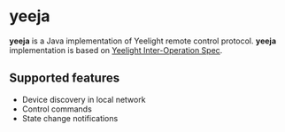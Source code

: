 # yeeja

**yeeja** is a Java implementation of Yeelight remote control protocol. 
**yeeja** implementation is based on [Yeelight Inter-Operation 
Spec](https://www.yeelight.com/download/Yeelight_Inter-Operation_Spec.pdf).

## Supported features

* Device discovery in local network
* Control commands
* State change notifications

